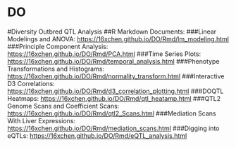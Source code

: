 # DO
#Diversity Outbred QTL Analysis
##R Markdown Documents:
###Linear Modelings and ANOVA: 
https://16xchen.github.io/DO/Rmd/lm_modeling.html
###Principle Component Analysis: 
https://16xchen.github.io/DO/Rmd/PCA.html
###Time Series Plots: 
https://16xchen.github.io/DO/Rmd/temporal_analysis.html
###Phenotype Transformations and Histograms: 
https://16xchen.github.io/DO/Rmd/normality_transform.html
###Interactive D3 Correlations: 
https://16xchen.github.io/DO/Rmd/d3_correlation_plotting.html
###DOQTL Heatmaps: 
https://16xchen.github.io/DO/Rmd/qtl_heatamp.html
###QTL2 Genome Scans and Coefficient Scans: 
https://16xchen.github.io/DO/Rmd/qtl2_Scans.html
###Mediation Scans With Liver Expressions: 
https://16xchen.github.io/DO/Rmd/mediation_scans.html
###Digging into eQTLs: 
https://16xchen.github.io/DO/Rmd/eQTL_analysis.html
